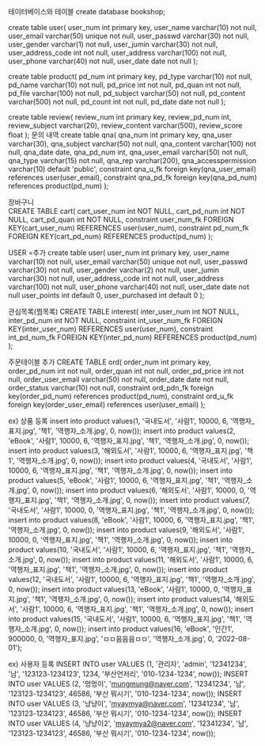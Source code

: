 테이터베이스와 테이블
create database bookshop;

create table user(
	user_num int primary key,
	user_name varchar(10) not null,
	user_email varchar(50) unique not null,
	user_passwd varchar(30) not null,
	user_gender varchar(1) not null,
	user_jumin varchar(30) not null,
	user_address_code int not null,
	user_address varchar(100) not null,
	user_phone varchar(40) not null,
	user_date date not null
);

create table product(
	pd_num int primary key,
	pd_type varchar(10) not null,
	pd_name varchar(10) not null,
	pd_price int not null,
	pd_quan int not null,
	pd_file varchar(100) not null,
	pd_subject varchar(50) not null,
	pd_content varchar(500) not null,
	pd_count int not null,
	pd_date date not null
);

create table review(
	 review_num int primary key,
	 review_pd_num int,
	 review_subject varchar(20),
	 review_content varchar(500),
	 review_score float
);
문의 내역
create table qna(
	qna_num int primary key,
	qna_user varchar(30),
	qna_subject varchar(50) not null,
	qna_content varchar(100) not null,
	qna_date date,
	qna_pd_num int,
	qna_user_email varchar(50) not null,
	qna_type varchar(15) not null,
	qna_rep varchar(200),
	qna_accesspermission varchar(10) default 'public',
	constraint qna_u_fk foreign key(qna_user_email)
	references user(user_email),
	constraint qna_pd_fk foreign key(qna_pd_num)
	references product(pd_num)
);

장바구니  
CREATE TABLE cart(
	cart_user_num int NOT NULL,
	cart_pd_num int NOT NULL,
	cart_pd_quan int NOT NULL,
	constraint user_num_fk FOREIGN KEY(cart_user_num) REFERENCES user(user_num),
	constraint pd_num_fk FOREIGN KEY(cart_pd_num) REFERENCES product(pd_num)
);

USER =추가
create table user(
	user_num int primary key,
	user_name varchar(10) not null,
	user_email varchar(50) unique not null,
	user_passwd varchar(30) not null,
	user_gender varchar(2) not null,
	user_jumin varchar(30) not null,
	user_address_code int not null,
	user_address varchar(100) not null,
	user_phone varchar(40) not null,
	user_date date not null
	user_points int default 0,
	user_purchased int default 0
);


관심목록(찜목록)
CREATE TABLE interest(
	inter_user_num int NOT NULL,
	inter_pd_num int NOT NULL,
	constraint int_user_num_fk FOREIGN KEY(inter_user_num) REFERENCES user(user_num),
	constraint int_pd_num_fk FOREIGN KEY(inter_pd_num) REFERENCES product(pd_num)
);

주문테이블 추가
CREATE TABLE ord(
	order_num int primary key,
	order_pd_num int not null,
	order_quan int not null,
	order_pd_price int not null,
	order_user_email varchar(50) not null,
	order_date date not null,
	order_status varchar(10) not null,
	constraint ord_pdn_fk foreign key(order_pd_num)
	references product(pd_num),
	constraint ord_u_fk foreign key(order_user_email)
	references user(user_email)
);





ex) 상품 등록
insert into product values(1, '국내도서', '사람1', 10000, 6, '역행자_표지.jpg', '책1', '역행자_소개.jpg', 0, now());
insert into product values(2, 'eBook', '사람1', 10000, 6, '역행자_표지.jpg', '책1', '역행자_소개.jpg', 0, now());
insert into product values(3, '해외도서', '사람1', 10000, 6, '역행자_표지.jpg', '책1', '역행자_소개.jpg', 0, now());
insert into product values(4, '국내도서', '사람1', 10000, 6, '역행자_표지.jpg', '책1', '역행자_소개.jpg', 0, now());
insert into product values(5, 'eBook', '사람1', 10000, 6, '역행자_표지.jpg', '책1', '역행자_소개.jpg', 0, now());
insert into product values(6, '해외도서', '사람1', 10000, 0, '역행자_표지.jpg', '책1', '역행자_소개.jpg', 0, now());
insert into product values(7, '국내도서', '사람1', 10000, 0, '역행자_표지.jpg', '책1', '역행자_소개.jpg', 0, now());
insert into product values(8, 'eBook', '사람1', 10000, 6, '역행자_표지.jpg', '책1', '역행자_소개.jpg', 0, now());
insert into product values(9, '해외도서', '사람1', 10000, 0, '역행자_표지.jpg', '책1', '역행자_소개.jpg', 0, now());
insert into product values(10, '국내도서', '사람1', 10000, 6, '역행자_표지.jpg', '책1', '역행자_소개.jpg', 0, now());
insert into product values(11, '해외도서', '사람1', 10000, 6, '역행자_표지.jpg', '책1', '역행자_소개.jpg', 0, now());
insert into product values(12, '국내도서', '사람1', 10000, 6, '역행자_표지.jpg', '책1', '역행자_소개.jpg', 0, now());
insert into product values(13, 'eBook', '사람1', 10000, 0, '역행자_표지.jpg', '책1', '역행자_소개.jpg', 0, now());
insert into product values(14, '해외도서', '사람1', 10000, 6, '역행자_표지.jpg', '책1', '역행자_소개.jpg', 0, now());
insert into product values(15, '국내도서', '사람1', 10000, 6, '역행자_표지.jpg', '책1', '역행자_소개.jpg', 0, now());
insert into product values(16, 'eBook', '인간1', 900000, 0, '역행자_표지.jpg', 'ㅁㅁ음음음ㅁㅁ', '역행자_소개.jpg', 0, '2022-08-01');

ex) 사용자 등록
INSERT INTO user VALUES (1, '관리자', 'admin', '12341234', '남', '123123-1234123', 1234, '부산언저리', '010-1234-1234', now());
INSERT INTO user VALUES (2, '멍멍이', 'mungmung@naver.com', '12341234', '남', '123123-1234123', 46586, '부산 뭐시기', '010-1234-1234', now());
INSERT INTO user VALUES (3, '냥냥이', 'myaymya@naver.com', '12341234', '남', '123123-1234123', 46586, '부산 뭐시기', '010-1234-1234', now());
INSERT INTO user VALUES (4, '냥냥이2', 'myaymya2@naver.com', '12341234', '남', '123123-1234123', 46586, '부산 뭐시기', '010-1234-1234',  now());

